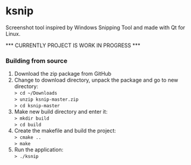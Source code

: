 # ksnip

Screenshot tool inspired by Windows Snipping Tool and made with Qt for Linux. 

*** CURRENTLY PROJECT IS WORK IN PROGRESS ***

### Building from source

1. Download the zip package from GitHub
2. Change to download directory, unpack the package and go to new directory:  
    `> cd ~/Downloads`  
    `> unzip ksnip-master.zip`  
    `> cd ksnip-master`  
3. Make new build directory and enter it:  
    `> mkdir build`  
    `> cd build`  
4. Create the makefile and build the project:  
    `> cmake ..`  
    `> make`  
5. Run the application:  
    `> ./ksnip`
